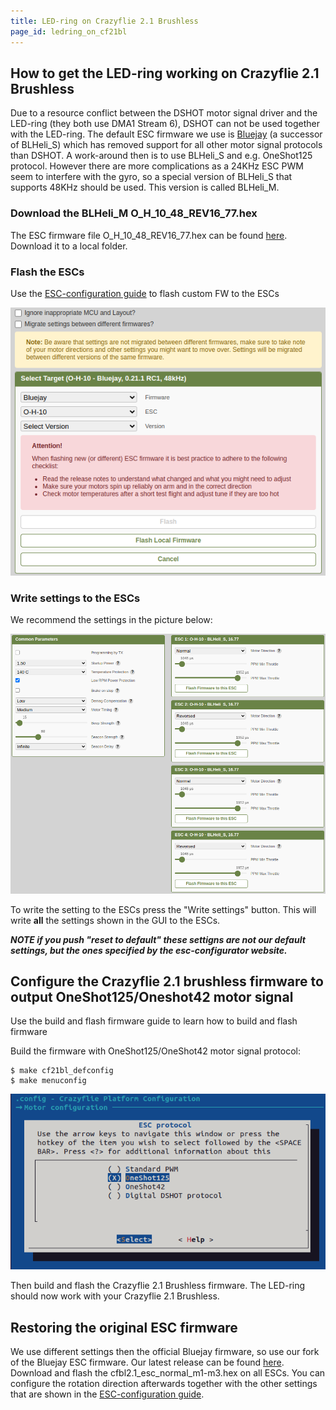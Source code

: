 ```yaml
---
title: LED-ring on Crazyflie 2.1 Brushless
page_id: ledring_on_cf21bl
---
```


## How to get the LED-ring working on Crazyflie 2.1 Brushless

Due to a resource conflict between the DSHOT motor signal driver and the LED-ring (they both use DMA1 Stream 6), DSHOT can not be used together with the LED-ring.
The default ESC firmware we use is [Bluejay](https://github.com/bird-sanctuary/bluejay) (a successor of BLHeli_S) which has removed support for all other motor signal protocols than DSHOT. A work-around then is to use BLHeli_S and e.g. OneShot125 protocol. However there are more complications as a 24KHz ESC PWM seem to interfere with the gyro, so a special version of BLHeli_S that supports 48KHz should be used. This version is called BLHeli_M.

### Download the BLHeli_M O_H_10_48_REV16_77.hex

The ESC firmware file O_H_10_48_REV16_77.hex can be found [here](https://github.com/JazzMaverick/BLHeli/blob/JazzMaverick-patch-1/BLHeli_S%20SiLabs/Hex%20files%2016.77%2048k/O_H_10_48_REV16_77.HEX). Download it to a local folder. 

### Flash the ESCs

Use the [ESC-configuration guide](/docs/images/esc_configuration-md) to flash custom FW to the ESCs

![Flash custom FW](/docs/images/esc-flash-local-firmware.png)

### Write settings to the ESCs

We recommend the settings in the picture below:

![BLHeli_M recommended settings](/docs/images/esc-blheli_m_settings.png)

To write the setting to the ESCs press the "Write settings" button. This will write **all** the settings shown in the GUI to the ESCs.

***NOTE if you push "reset to default" these settigns are not our default settings, but the ones specified by the esc-configurator website.***

## Configure the Crazyflie 2.1 brushless firmware to output OneShot125/Oneshot42 motor signal

Use the build and flash firmware guide to learn how to build and flash firmware

Build the firmware with OneShot125/OneShot42 motor signal protocol:
```
$ make cf21bl_defconfig
$ make menuconfig
```

![Flash custom FW](/docs/images/esc_menuconfig_oneshot125.png)

Then build and flash the Crazyflie 2.1 Brushless firmware. The LED-ring should now work with your Crazyflie 2.1 Brushless.

## Restoring the original ESC firmware

We use different settings then the official Bluejay firmware, so use our fork of the Bluejay ESC firmware. Our latest release can be found [here](https://github.com/bitcraze/bluejay/releases). Download and flash the cfbl2.1_esc_normal_m1-m3.hex on all ESCs. You can configure the rotation direction afterwards together with the other settings that are shown in the [ESC-configuration guide](/docs/images/esc_configuration-md).
